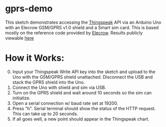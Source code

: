 # gprs-demo
This sketch demonstrates accessing the [Thingspeak](https://www.thingspeak.com) API
via an Arduino Uno with an Elecrow GSM/GPRS v1.0 shield and a Smart sim card.
This is based mostly on the reference code provided by [Elecrow](https://www.elecrow.com/wiki/index.php?title=GPRS/GSM_Shield_v1.0). Results publicly viewable [here](https://thingspeak.com/channels/338543)

# How it Works:
0. Input your Thingspeak Write API key into the sketch and upload to the Uno with the GSM/GPRS shield unattached. Disconnect the USB and stack the GPRS shield into the Uno.
1. Connect the Uno with shield and sim via USB.
2. Turn on the GPRS shield and wait around 10 seconds so the sim can initialize.
3. Open a serial connection w/ baud rate set at 19200.
4. Press "h". Serial terminal should show the status of the HTTP request. This can take up to 20 seconds.
5. If all goes well,  a new point should appear in the Thingspeak chart.
